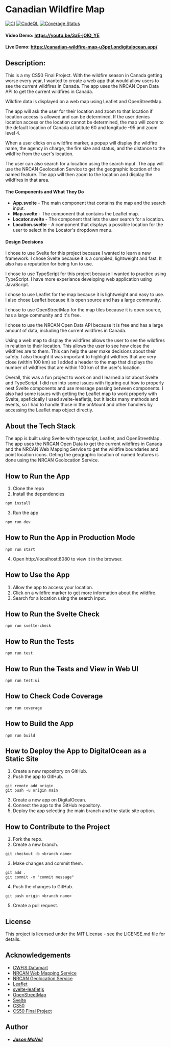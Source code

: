 # Canadian Wildfire Map

[![CI](https://github.com/sixcolors/cs50-final-project/actions/workflows/ci.yml/badge.svg)](https://github.com/sixcolors/cs50-final-project/actions/workflows/ci.yml)
[![CodeQL](https://github.com/sixcolors/cs50-final-project/actions/workflows/github-code-scanning/codeql/badge.svg)](https://github.com/sixcolors/cs50-final-project/actions/workflows/github-code-scanning/codeql)
[![Coverage Status](https://coveralls.io/repos/github/sixcolors/cs50-final-project/badge.svg?branch=main)](https://coveralls.io/github/sixcolors/cs50-final-project?branch=main)

#### Video Demo:  https://youtu.be/3aE-jOlO_YE

#### Live Demo:  https://canadian-wildfire-map-u3ppf.ondigitalocean.app/

## Description:

This is a my CS50 Final Project. With the wildfire season in Canada getting worse every year, I wanted to create a web app that would allow users to see the current wildfires in Canada. The app uses the NRCAN Open Data API to get the current wildfires in Canada.

Wildfire data is displayed on a web map using Leaflet and OpenStreetMap.

The app will ask the user for their location and zoom to that location if location access is allowed and can be determined. If the user denies location access or the location cannot be determined, the map will zoom to the default location of Canada at latitute 60 and longitude -95 and zoom level 4.

When a user clicks on a wildfire marker, a popup will display the wildfire name, the agency in charge, the fire size and status, and the distance to the wildfire from the user's location.

The user can also search for a location using the search input. The app will use the NRCAN Geolocation Service to get the geographic location of the named feature. The app will then zoom to the location and display the wildfires in that area.

#### The Components and What They Do

* **App.svelte** - The main component that contains the map and the search input.
* **Map.svelte** - The component that contains the Leaflet map.
* **Locator.svelte** - The component that lets the user search for a location.
* **Location.svelte** - A component that displays a possible location for the user to select in the Locator's dropdown menu.

#### Design Decisions

I chose to use Svelte for this project because I wanted to learn a new framework. I chose Svelte because it is a compiled, lightweight and fast. It also has a reputation for being fun to use.

I chose to use TypeScript for this project because I wanted to practice using TypeScript. I have more experiance developing web application using JavaScript.

I chose to use Leaflet for the map because it is lightweight and easy to use. I also chose Leaflet because it is open source and has a large community.

I chose to use OpenStreetMap for the map tiles because it is open source, has a large community and it's free.

I chose to use the NRCAN Open Data API because it is free and has a large amount of data, including the current wildfires in Canada.

Using a web map to display the wildfires allows the user to see the wildfires in relation to their location. This allows the user to see how close the wildfires are to them. This can help the user make decisions about their safety. I also thought it was important to highlight wildfires that are very close (within 100 km) so I added a header to the map that displays the number of wildfires that are within 100 km of the user's location.

Overall, this was a fun project to work on and I learned a lot about Svelte and TypeScript. I did run into some issues with figuring out how to properly nest Svelte components and use message passing between components. I also had some issues with getting the Leaflet map to work properly with Svelte, speficically I used svelte-leafletjs, but it lacks many methods and events, so I had to handle those in the onMount and other handlers by accessing the Leaflet map object directly.

## About the Tech Stack
The app is built using Svelte with typescript, Leaflet, and OpenStreetMap. The app uses the NRCAN Open Data to get the current wildfires in Canada and the NRCAN Web Mapping Service to get the wildfire boundaries and point location icons. Geting the geographic location of named features is done using the NRCAN Geolocation Service.

## How to Run the App
1. Clone the repo
2. Install the dependencies
```
npm install
```
3. Run the app
```
npm run dev
```

## How to Run the App in Production Mode
```
npm run start
```

4. Open http://localhost:8080 to view it in the browser.

## How to Use the App
1. Allow the app to access your location.
2. Click on a wildfire marker to get more information about the wildfire.
3. Search for a location using the search input.

## How to Run the Svelte Check
```
npm run svelte-check
```

## How to Run the Tests
```
npm run test
```

## How to Run the Tests and View in Web UI
```
npm run test:ui
```

## How to Check Code Coverage
```
npm run coverage
```

## How to Build the App
```
npm run build
```

## How to Deploy the App to DigitalOcean as a Static Site
1. Create a new repository on GitHub.
2. Push the app to GitHub.
```
git remote add origin
git push -u origin main
```
3. Create a new app on DigitalOcean.
4. Connect the app to the GitHub repository.
5. Deploy the app selecting the main branch and the static site option.

## How to Contribute to the Project
1. Fork the repo.
2. Create a new branch.
```
git checkout -b <branch name>
```
3. Make changes and commit them.
```
git add .
git commit -m "commit message"
```
4. Push the changes to GitHub.
```
git push origin <branch name>
```
5. Create a pull request.

## License
This project is licensed under the MIT License - see the LICENSE.md file for details.

## Acknowledgements
* [CWFIS Datamart](https://cwfis.cfs.nrcan.gc.ca/datamart)
* [NRCAN Web Mapping Service](https://cwfis.cfs.nrcan.gc.ca/geoserver/public/wms?service=WMS&request=getcapabilities&version=1.1.0&layers=activefires_current&legend_format=image/png&feature_info_type=text/plain)
* [NRCAN Geolocation Service](https://geogratis.gc.ca/services/geolocation/en/locate?q=)
* [Leaflet](https://leafletjs.com/)
* [svelte-leafletjs](https://github.com/ngyewch/svelte-leaflet)
* [OpenStreetMap](https://www.openstreetmap.org/)
* [Svelte](https://svelte.dev/)
* [CS50](https://cs50.harvard.edu/x/2023/)
* [CS50 Final Project](https://cs50.harvard.edu/x/2023/project/)

## Author
* [***Jason McNeil***](https://github.com/sixcolors)
